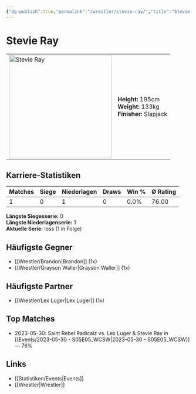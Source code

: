 ```yaml
---
{"dg-publish":true,"permalink":"/wrestler/stevie-ray/","title":"Stevie Ray","tags":["wrestler"],"noteIcon":""}
---
```



# Stevie Ray

<table>
        <tr>
        <td><img src="https://github.com/CptSpaulding1980/choke-slam-wrestling/releases/download/images/Stevie_Ray.png" width="280" alt="Stevie Ray"></td>
        <td>
        <b>Height:</b> 195cm<br>
        <b>Weight:</b> 133kg<br>
        <b>Finisher:</b> Slapjack<br>
        </td>
        </tr>
        </table>
        
## Karriere-Statistiken

| Matches | Siege | Niederlagen | Draws | Win % | Ø Rating |
|---------|-------|-------------|-------|-------|-----------|
| 1 | 0 | 1 | 0 | 0.0% | 76.00 |

**Längste Siegesserie:** 0<br>**Längste Niederlagenserie:** 1<br>**Aktuelle Serie:** loss (1 in Folge)


## Häufigste Gegner
- [[Wrestler/Brandon\|Brandon]] (1x)
- [[Wrestler/Grayson Waller\|Grayson Waller]] (1x)

## Häufigste Partner
- [[Wrestler/Lex Luger\|Lex Luger]] (1x)

## Top Matches
- 2023-05-30: Saint Rebel Radicalz vs. Lex Luger & Stevie Ray in [[Events/2023-05-30 - S05E05_WCSW\|2023-05-30 - S05E05_WCSW]] — 76%

## Links
- [[Statistiken/Events\|Events]]
- [[Wrestler\|Wrestler]]
